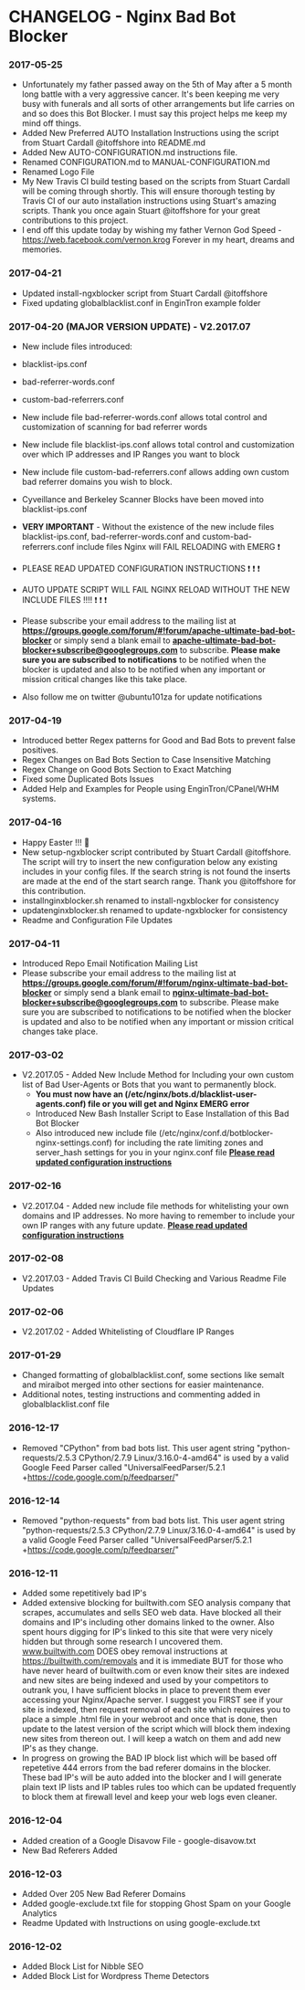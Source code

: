 # CHANGELOG - Nginx Bad Bot Blocker

### 2017-05-25
- Unfortunately my father passed away on the 5th of May after a 5 month long battle with a very aggressive cancer. It's been keeping me very busy with funerals and all sorts of other arrangements but life carries on and so does this Bot Blocker. I must say this project helps me keep my mind off things.
- Added New Preferred AUTO Installation Instructions using the script from Stuart Cardall @itoffshore into README.md
- Added New AUTO-CONFIGURATION.md instructions file.
- Renamed CONFIGURATION.md to MANUAL-CONFIGURATION.md
- Renamed Logo File
- My New Travis CI build testing based on the scripts from Stuart Cardall will be coming through shortly. This will ensure thorough testing by Travis CI of our auto installation instructions using Stuart's amazing scripts. Thank you once again Stuart @itoffshore for your great contributions to this project.
- I end off this update today by wishing my father Vernon God Speed - https://web.facebook.com/vernon.krog Forever in my heart, dreams and memories.

### 2017-04-21
- Updated install-ngxblocker script from Stuart Cardall @itoffshore
- Fixed updating globalblacklist.conf in EnginTron example folder

### 2017-04-20 (MAJOR VERSION UPDATE) - V2.2017.07

- New include files introduced:

- blacklist-ips.conf
- bad-referrer-words.conf
- custom-bad-referrers.conf

- New include file bad-referrer-words.conf allows total control and customization of scanning for bad referrer words
- New include file blacklist-ips.conf allows total control and customization over which IP addresses and IP Ranges you want to block
- New include file custom-bad-referrers.conf allows adding own custom bad referrer domains you wish to block.

- Cyveillance and Berkeley Scanner Blocks have been moved into blacklist-ips.conf

- **VERY IMPORTANT** - Without the existence of the new include files blacklist-ips.conf, bad-referrer-words.conf and custom-bad-referrers.conf include files Nginx will FAIL RELOADING with EMERG :exclamation:

- PLEASE READ UPDATED CONFIGURATION INSTRUCTIONS :exclamation: :exclamation: :exclamation:

- AUTO UPDATE SCRIPT WILL FAIL NGINX RELOAD WITHOUT THE NEW INCLUDE FILES !!!! :exclamation: :exclamation: :exclamation:

- Please subscribe your email address to the mailing list at **https://groups.google.com/forum/#!forum/apache-ultimate-bad-bot-blocker**
or simply send a blank email to **apache-ultimate-bad-bot-blocker+subscribe@googlegroups.com** to subscribe.
**Please make sure you are subscribed to notifications** to be notified when the blocker is updated and also to be notified when any important or mission critical changes like this take place.
- Also follow me on twitter @ubuntu101za for update notifications

### 2017-04-19
- Introduced better Regex patterns for Good and Bad Bots to prevent false positives.
- Regex Changes on Bad Bots Section to Case Insensitive Matching
- Regex Change on Good Bots Section to Exact Matching
- Fixed some Duplicated Bots Issues
- Added Help and Examples for People using EnginTron/CPanel/WHM systems.

### 2017-04-16
- Happy Easter !!! :rabbit:
- New setup-ngxblocker script contributed by Stuart Cardall @itoffshore. The script will try to insert the new configuration below any existing includes in your config files. If the search string is not found the inserts are made at the end of the start search range. Thank you @itoffshore for this contribution.
- installnginxblocker.sh renamed to install-ngxblocker for consistency
- updatenginxblocker.sh renamed to update-ngxblocker for consistency
- Readme and Configuration File Updates

### 2017-04-11
- Introduced Repo Email Notification Mailing List
- Please subscribe your email address to the mailing list at **https://groups.google.com/forum/#!forum/nginx-ultimate-bad-bot-blocker**
or simply send a blank email to **nginx-ultimate-bad-bot-blocker+subscribe@googlegroups.com** to subscribe.
Please make sure you are subscribed to notifications to be notified when the blocker is updated and also to be notified when any important or mission critical changes take place.

### 2017-03-02
- V2.2017.05 - Added New Include Method for Including your own custom list of Bad User-Agents
  or Bots that you want to permanently block.
  - **You must now have an (/etc/nginx/bots.d/blacklist-user-agents.conf) file or you will get and Nginx EMERG error**
  - Introduced New Bash Installer Script to Ease Installation of this Bad Bot Blocker
  - Also introduced new include file (/etc/nginx/conf.d/botblocker-nginx-settings.conf) for including the rate limiting zones and server_hash settings for you in your nginx.conf file
  **[Please read updated configuration instructions](https://github.com/mitchellkrogza/nginx-ultimate-bad-bot-blocker/blob/master/CONFIGURATION.md)**

### 2017-02-16
- V2.2017.04 - Added new include file methods for whitelisting your own domains and IP addresses.
  No more having to remember to include your own IP ranges with any future update.
  **[Please read updated configuration instructions](https://github.com/mitchellkrogza/nginx-ultimate-bad-bot-blocker/blob/master/CONFIGURATION.md)**

### 2017-02-08
- V2.2017.03 - Added Travis CI Build Checking and Various Readme File Updates

### 2017-02-06
- V2.2017.02 - Added Whitelisting of Cloudflare IP Ranges

### 2017-01-29
- Changed formatting of globalblacklist.conf, some sections like semalt and miraibot merged into other sections for easier maintenance.
- Additional notes, testing instructions and commenting added in globalblacklist.conf file

### 2016-12-17
- Removed "CPython" from bad bots list. This user agent string "python-requests/2.5.3 CPython/2.7.9 Linux/3.16.0-4-amd64" is used by a valid Google Feed Parser called "UniversalFeedParser/5.2.1 +https://code.google.com/p/feedparser/"

### 2016-12-14
- Removed "python-requests" from bad bots list. This user agent string "python-requests/2.5.3 CPython/2.7.9 Linux/3.16.0-4-amd64" is used by a valid Google Feed Parser called "UniversalFeedParser/5.2.1 +https://code.google.com/p/feedparser/"

### 2016-12-11
- Added some repetitively bad IP's
- Added extensive blocking for builtwith.com SEO analysis company that scrapes, accumulates and sells SEO web data. Have blocked all their domains and IP's including other domains linked to the owner. Also spent hours digging for IP's linked to this site that were very nicely hidden but through some research I uncovered them. www.builtwith.com DOES obey removal instructions at https://builtwith.com/removals and it is immediate BUT for those who have never heard of builtwith.com or even know their sites are indexed and new sites are being indexed and used by your competitors to outrank you, I have sufficient blocks in place to prevent them ever accessing your Nginx/Apache server. I suggest you FIRST see if your site is indexed, then request removal of each site which requires you to place a simple .html file in your webroot and once that is done, then update to the latest version of the script which will block them indexing new sites from thereon out. I will keep a watch on them and add new IP's as they change.
- In progress on growing the BAD IP block list which will be based off repetetive 444 errors from the bad referer domains in the blocker. These bad IP's will be auto added into the blocker and I will generate plain text IP lists and IP tables rules too which can be updated frequently to block them at firewall level and keep your web logs even cleaner.

### 2016-12-04
- Added creation of a Google Disavow File - google-disavow.txt
- New Bad Referers Added

### 2016-12-03
- Added Over 205 New Bad Referer Domains
- Added google-exclude.txt file for stopping Ghost Spam on your Google Analytics
- Readme Updated with Instructions on using google-exclude.txt

### 2016-12-02 	
- Added Block List for Nibble SEO
- Added Block List for Wordpress Theme Detectors
